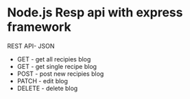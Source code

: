 # Node.js Resp api with express framework 
REST API- JSON

* GET   - get all recipies blog
* GET -   get single recipe blog
* POST    - post new recipies blog
* PATCH   - edit blog
* DELETE - delete blog
